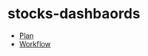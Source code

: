 # stocks-dashbaords
- [Plan](https://github.com/Saurabh-Lakhanpal/stocks-dashboard/blob/main/dashbaord-planning.md)
- [Workflow](https://github.com/Saurabh-Lakhanpal/stocks-dashboard/blob/main/workflow)

